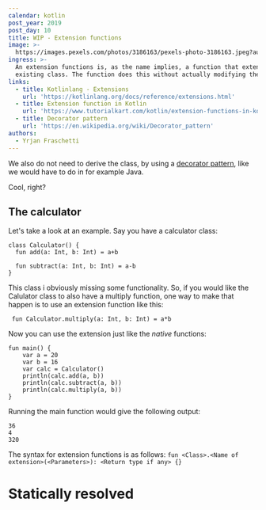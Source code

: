 ```yaml
---
calendar: kotlin
post_year: 2019
post_day: 10
title: WIP - Extension functions
image: >-
  https://images.pexels.com/photos/3186163/pexels-photo-3186163.jpeg?auto=compress&cs=tinysrgb&dpr=2&h=750&w=1260
ingress: >-
  An extension functions is, as the name implies, a function that extends an
  existing class. The function does this without actually modifying the it!
links:
  - title: Kotlinlang - Extensions
    url: 'https://kotlinlang.org/docs/reference/extensions.html'
  - title: Extension function in Kotlin
    url: 'https://www.tutorialkart.com/kotlin/extension-functions-in-kotlin/'
  - title: Decorator pattern
    url: 'https://en.wikipedia.org/wiki/Decorator_pattern'
authors:
  - Yrjan Fraschetti
---
```

We also do not need to derive the class, by using a [decorator pattern](https://en.wikipedia.org/wiki/Decorator_pattern), like we would have to do in for example Java.

Cool, right?

## The calculator

Let's take a look at an example. Say you have a calculator class:

```
class Calculator() {
  fun add(a: Int, b: Int) = a+b

  fun subtract(a: Int, b: Int) = a-b
}
```

This class i obviously missing some functionality. So, if you would like the Calulator class to also have a multiply function, one way to make that happen is to use an extension function like this:

```
 fun Calculator.multiply(a: Int, b: Int) = a*b
```

Now you can use the extension just like the _native_ functions:

```
fun main() {
    var a = 20
    var b = 16
    var calc = Calculator()
    println(calc.add(a, b))
    println(calc.subtract(a, b))
    println(calc.multiply(a, b))
} 
```

Running the main function would give the following output:

```
36
4
320
```

The syntax for extension functions is as follows: `fun <Class>.<Name of extension>(<Parameters>): <Return type if any> {}`

# Statically resolved
